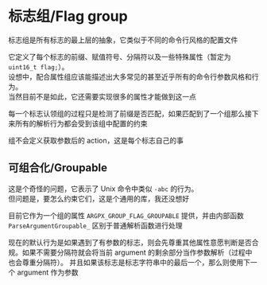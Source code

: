 # 标志组/Flag group

标志组是所有标志的最上层的抽象，它类似于不同的命令行风格的配置文件

它定义了每个标志的前缀、赋值符号、分隔符以及一些特殊属性（暂定为 `uint16_t flag;`）。\
设想中，配合属性组应该能描述出大多常见的甚至近乎所有的命令行参数风格和行为。\
当然目前不是如此，它还需要实现很多的属性才能做到这一点

每一个标志认领组的过程只是检测了前缀是否匹配，如果匹配到了一个组那么接下来所有的解析行为都会受到该组中配置的约束

组不会定义获取参数后的 action，这是每个标志自己的事

## 可组合化/Groupable

这是个奇怪的问题，它表示了 Unix 命令中类似 `-abc` 的行为。\
但问题是，要怎么约束它们，这是个通用的库，我还没想好

目前它作为一个组的属性 `ARGPX_GROUP_FLAG_GROUPABLE` 提供，并由内部函数 `ParseArgumentGroupable_` 区别于普通解析函数进行处理

现在的默认行为是如果遇到了有参数的标志，则会先尊重其他属性意愿判断是否合规。如果不需要分隔符就会将当前 argument 的剩余部分当作参数解析（过程中也会尊重分隔符）。
并且如果该标志是标志字符串中的最后一个，那么则使用下一个 argument 作为参数
